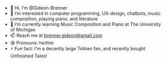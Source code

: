- 👋 Hi, I’m @Gideon-Brenner
- 👀 I’m interested in computer programming, UX-design, chatbots, music composition, playing piano, and literature
- 🌱 I’m currently learning Music Composition and Piano at The University of Michigan
- 📫 Reach me at brenner.gideon@gmail.com
- 😄 Pronouns: he/him
- ⚡ Fun fact: I'm a decently large Tolkien fan, and recently bought Unfinished Tales!

<!---
Gideon-Brenner/Gideon-Brenner is a ✨ special ✨ repository because its `README.md` (this file) appears on your GitHub profile.
You can click the Preview link to take a look at your changes.
--->
